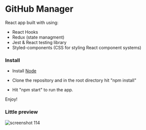 # GitHub Manager

React app built with using:

- React Hooks
- Redux (state managment)
- Jest & React testing library
- Styled-components (CSS for styling React component systems)

### Install

- Install [Node](https://nodejs.org/en/download/)

- Clone the repository and in the root directory hit "npm install"

- Hit "npm start" to run the app.

Enjoy!

### Little preview

![screenshot 114](https://user-images.githubusercontent.com/42438024/47269426-b7600c00-d55d-11e8-82bb-6a95089436be.png)
